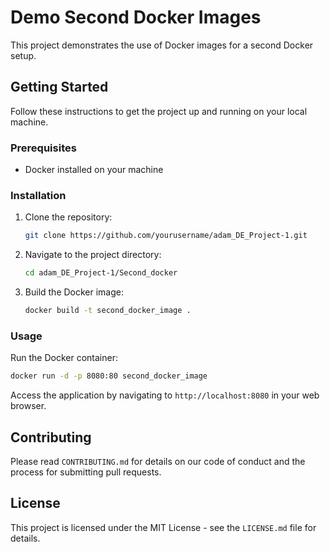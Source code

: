# Demo Second Docker Images

This project demonstrates the use of Docker images for a second Docker setup.

## Getting Started

Follow these instructions to get the project up and running on your local machine.

### Prerequisites

- Docker installed on your machine

### Installation

1. Clone the repository:
    ```sh
    git clone https://github.com/yourusername/adam_DE_Project-1.git
    ```
2. Navigate to the project directory:
    ```sh
    cd adam_DE_Project-1/Second_docker
    ```
3. Build the Docker image:
    ```sh
    docker build -t second_docker_image .
    ```

### Usage

Run the Docker container:
```sh
docker run -d -p 8080:80 second_docker_image
```

Access the application by navigating to `http://localhost:8080` in your web browser.

## Contributing

Please read `CONTRIBUTING.md` for details on our code of conduct and the process for submitting pull requests.

## License

This project is licensed under the MIT License - see the `LICENSE.md` file for details.